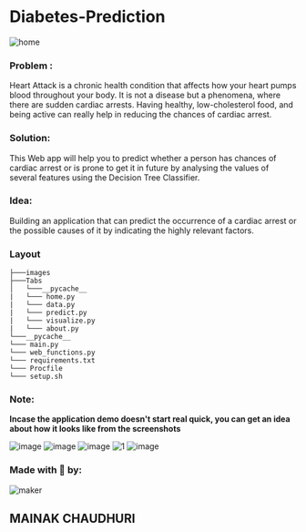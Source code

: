 # Diabetes-Prediction

![home](https://user-images.githubusercontent.com/64016811/198942838-0e6e4445-4d29-4f88-ab03-b89460b37bf0.png)


### Problem : 

Heart Attack is a chronic health condition that affects how your heart pumps blood throughout your body. It is not a disease but a phenomena, where there are sudden cardiac arrests. Having healthy, low-cholesterol food, and being active can really help in reducing the chances of cardiac arrest. 

### Solution:

This Web app will help you to predict whether a person has chances of cardiac arrest or is prone to get it in future by analysing the values of several features using the Decision Tree Classifier.

### Idea: 
Building an application that can predict the occurrence of a cardiac arrest or the possible causes of it by indicating the highly relevant factors. 

### Layout

```
├───images
├───Tabs
│   └───__pycache__
|   └─── home.py
|   └─── data.py
|   └─── predict.py
|   └─── visualize.py
|   └─── about.py
└───__pycache__
└─── main.py
└─── web_functions.py
└─── requirements.txt
└─── Procfile
└─── setup.sh
```


### Note:
**Incase the application demo doesn't start real quick, you can get an idea about how it looks like from the screenshots**

![image](https://user-images.githubusercontent.com/64016811/198943129-c74e57fb-de6c-4939-bfb8-d6eb4a6e63e4.png)
![image](https://user-images.githubusercontent.com/64016811/198943200-e54f9366-7c49-48f1-974f-c81d408de29e.png)
![image](https://user-images.githubusercontent.com/64016811/198943265-d289e544-8890-487d-83bc-7e136acadf65.png)
![1](https://user-images.githubusercontent.com/64016811/198943446-ef8847ba-7c3c-468a-8a3e-4d0ef29ad287.png)
![image](https://user-images.githubusercontent.com/64016811/198943581-38dc1948-caac-4762-9f1a-1bdf2ef887f3.png)


### Made with 💙 by:
![maker](https://user-images.githubusercontent.com/64016811/198821378-09bf5224-a537-4154-9df9-d9b29da95af7.jpg)

## MAINAK CHAUDHURI
